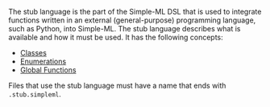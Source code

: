 The stub language is the part of the Simple-ML DSL that is used to integrate functions written in an external (general-purpose) programming language, such as Python, into Simple-ML. The stub language describes what is available and how it must be used. It has the following concepts:

* [Classes](./Stub-Language-Classes)
* [Enumerations](./Stub-Language-Enumerations)
* [Global Functions](./Stub-Language-Global-Functions)

Files that use the stub language must have a name that ends with `.stub.simpleml`.